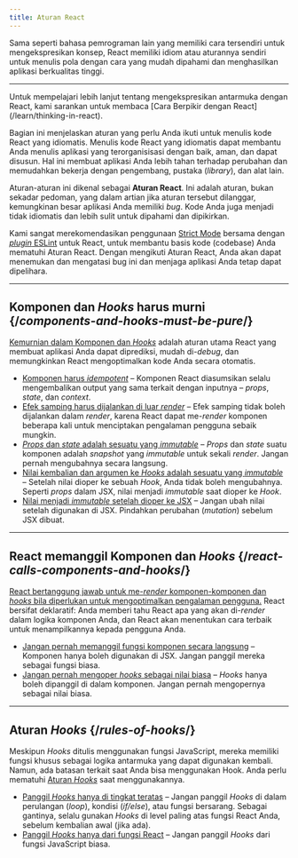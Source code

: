 ```yaml
---
title: Aturan React
---
```


<Intro>
Sama seperti bahasa pemrograman lain yang memiliki cara tersendiri untuk mengekspresikan konsep, React memiliki idiom atau aturannya sendiri untuk menulis pola dengan cara yang mudah dipahami dan menghasilkan aplikasi berkualitas tinggi.
</Intro>

<InlineToc />

---

<Note>
Untuk mempelajari lebih lanjut tentang mengekspresikan antarmuka dengan React, kami sarankan untuk membaca [Cara Berpikir dengan React](/learn/thinking-in-react).
</Note>

Bagian ini menjelaskan aturan yang perlu Anda ikuti untuk menulis kode React yang idiomatis. Menulis kode React yang idiomatis dapat membantu Anda menulis aplikasi yang terorganisisasi dengan baik, aman, dan dapat disusun. Hal ini membuat aplikasi Anda lebih tahan terhadap perubahan dan memudahkan bekerja dengan pengembang, pustaka (_library_), dan alat lain.

Aturan-aturan ini dikenal sebagai **Aturan React**. Ini adalah aturan, bukan sekadar pedoman, yang dalam artian jika aturan tersebut dilanggar, kemungkinan besar aplikasi Anda memiliki _bug_. Kode Anda juga menjadi tidak idiomatis dan lebih sulit untuk dipahami dan dipikirkan.

Kami sangat merekomendasikan penggunaan [Strict Mode](/reference/react/StrictMode) bersama dengan [_plugin_ ESLint](https://www.npmjs.com/package/eslint-plugin-react-hooks) untuk React, untuk membantu basis kode (codebase) Anda mematuhi Aturan React. Dengan mengikuti Aturan React, Anda akan dapat menemukan dan mengatasi bug ini dan menjaga aplikasi Anda tetap dapat dipelihara.

---

## Komponen dan _Hooks_ harus murni {/*components-and-hooks-must-be-pure*/}

[Kemurnian dalam Komponen dan _Hooks_](/reference/rules/components-and-hooks-must-be-pure) adalah aturan utama React yang membuat aplikasi Anda dapat diprediksi, mudah di-_debug_, dan memungkinkan React mengoptimalkan kode Anda secara otomatis. 

* [Komponen harus _idempotent_](/reference/rules/components-and-hooks-must-be-pure#components-and-hooks-must-be-idempotent) – Komponen React diasumsikan selalu mengembalikan output yang sama terkait dengan inputnya – _props_, _state_, dan _context_.
* [Efek samping harus dijalankan di luar _render_](/reference/rules/components-and-hooks-must-be-pure#side-effects-must-run-outside-of-render) – Efek samping tidak boleh dijalankan dalam _render_, karena React dapat me-_render_ komponen beberapa kali untuk menciptakan pengalaman pengguna sebaik mungkin.
* [_Props_ dan _state_ adalah sesuatu yang _immutable_](/reference/rules/components-and-hooks-must-be-pure#props-and-state-are-immutable) – _Props_ dan _state_ suatu komponen adalah _snapshot_ yang _immutable_ untuk sekali _render_. Jangan pernah mengubahnya secara langsung.
* [Nilai kembalian dan argumen ke _Hooks_ adalah sesuatu yang _immutable_](/reference/rules/components-and-hooks-must-be-pure#return-values-and-arguments-to-hooks-are-immutable) – Setelah nilai dioper ke sebuah _Hook_, Anda tidak boleh mengubahnya. Seperti _props_ dalam JSX, nilai menjadi _immutable_ saat dioper ke _Hook_.
* [Nilai menjadi _immutable_ setelah dioper ke JSX](/reference/rules/components-and-hooks-must-be-pure#values-are-immutable-after-being-passed-to-jsx) – Jangan ubah nilai setelah digunakan di JSX. Pindahkan perubahan (_mutation_) sebelum JSX dibuat.

---

## React memanggil Komponen dan _Hooks_ {/*react-calls-components-and-hooks*/}

[React bertanggung jawab untuk me-_render_ komponen-komponen dan _hooks_ bila diperlukan untuk mengoptimalkan pengalaman pengguna.](/reference/rules/react-calls-components-and-hooks) React bersifat deklaratif: Anda memberi tahu React apa yang akan di-_render_ dalam logika komponen Anda, dan React akan menentukan cara terbaik untuk menampilkannya kepada pengguna Anda.

* [Jangan pernah memanggil fungsi komponen secara langsung](/reference/rules/react-calls-components-and-hooks#never-call-component-functions-directly) – Komponen hanya boleh digunakan di JSX. Jangan panggil mereka sebagai fungsi biasa.
* [Jangan pernah mengoper _hooks_ sebagai nilai biasa](/reference/rules/react-calls-components-and-hooks#never-pass-around-hooks-as-regular-values) – _Hooks_ hanya boleh dipanggil di dalam komponen. Jangan pernah mengopernya sebagai nilai biasa.

---

## Aturan _Hooks_ {/*rules-of-hooks*/}

Meskipun _Hooks_ ditulis menggunakan fungsi JavaScript, mereka memiliki fungsi khusus sebagai logika antarmuka yang dapat digunakan kembali. Namun, ada batasan terkait saat Anda bisa menggunakan Hook. Anda perlu mematuhi [Aturan _Hooks_](/reference/rules/rules-of-hooks) saat menggunakannya.

* [Panggil _Hooks_ hanya di tingkat teratas](/reference/rules/rules-of-hooks#only-call-hooks-at-the-top-level) – Jangan panggil _Hooks_ di dalam perulangan (_loop_), kondisi (_if/else_), atau fungsi bersarang. Sebagai gantinya, selalu gunakan _Hooks_ di level paling atas fungsi React Anda, sebelum kembalian awal (jika ada).
* [Panggil _Hooks_ hanya dari fungsi React](/reference/rules/rules-of-hooks#only-call-hooks-from-react-functions) – Jangan panggil _Hooks_ dari fungsi JavaScript biasa.

